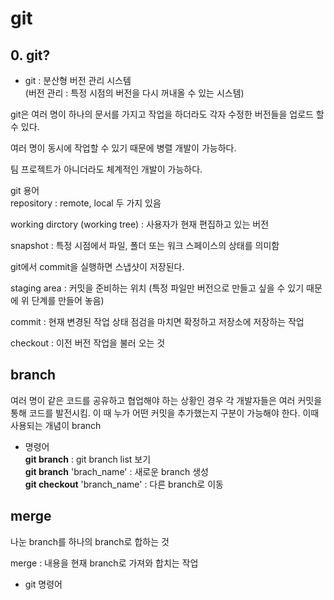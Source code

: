 # git 

## 0. git? 

- git : 분산형 버전 관리 시스템  
(버전 관리 : 특정 시점의 버전을 다시 꺼내올 수 있는 시스템)

git은 여러 명이 하나의 문서를 가지고 작업을 하더라도 각자 수정한 버전들을 업로드 할 수 있다.  

여러 명이 동시에 작업할 수 있기 때문에 병렬 개발이 가능하다. 

팀 프로젝트가 아니더라도 체계적인 개발이 가능하다. 


git 용어  
repository : remote, local 두 가지 있음

working dirctory (working tree) : 사용자가 현재 편집하고 있는 버전
 
snapshot : 특정 시점에서 파일, 폴더 또는 워크 스페이스의 상태를 의미함  

git에서 commit을 실행하면 스냅샷이 저장된다. 

staging area : 커밋을 준비하는 위치 (특정 파일만 버전으로 만들고 싶을 수 있기 때문에 위 단계를 만들어 놓음)

commit : 현재 변경된 작업 상태 점검을 마치면 확정하고 저장소에 저장하는 작업  

checkout : 이전 버전 작업을 불러 오는 것 

## branch

여러 명이 같은 코드를 공유하고 협업해야 하는 상황인 경우 각 개발자들은 여러 커밋을 통해 코드를 발전시킴. 이 때 누가 어떤 커밋을 추가했는지 구분이 가능해야 한다. 이때 사용되는 개념이 branch 

- 명령어  
__git branch__ : git branch list 보기   
__git branch__ 'brach_name' : 새로운 branch 생성   
__git checkout__ 'branch_name' : 다른 branch로 이동

## merge 

나눈 branch를 하나의 branch로 합하는 것  




merge : 내용을 현재 branch로 가져와 합치는 작업  



- git 명령어 



